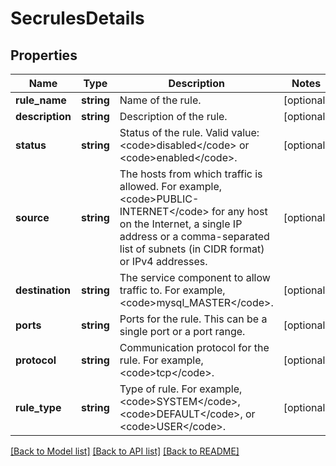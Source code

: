 # SecrulesDetails

## Properties
Name | Type | Description | Notes
------------ | ------------- | ------------- | -------------
**rule_name** | **string** | Name of the rule. | [optional] 
**description** | **string** | Description of the rule. | [optional] 
**status** | **string** | Status of the rule. Valid value: &lt;code&gt;disabled&lt;/code&gt; or &lt;code&gt;enabled&lt;/code&gt;. | [optional] 
**source** | **string** | The hosts from which traffic is allowed. For example, &lt;code&gt;PUBLIC-INTERNET&lt;/code&gt; for any host on the Internet, a single IP address or a comma-separated list of subnets (in CIDR format) or IPv4 addresses. | [optional] 
**destination** | **string** | The service component to allow traffic to. For example, &lt;code&gt;mysql_MASTER&lt;/code&gt;. | [optional] 
**ports** | **string** | Ports for the rule. This can be a single port or a port range. | [optional] 
**protocol** | **string** | Communication protocol for the rule. For example, &lt;code&gt;tcp&lt;/code&gt;. | [optional] 
**rule_type** | **string** | Type of rule. For example, &lt;code&gt;SYSTEM&lt;/code&gt;, &lt;code&gt;DEFAULT&lt;/code&gt;, or &lt;code&gt;USER&lt;/code&gt;. | [optional] 

[[Back to Model list]](../README.md#documentation-for-models) [[Back to API list]](../README.md#documentation-for-api-endpoints) [[Back to README]](../README.md)


